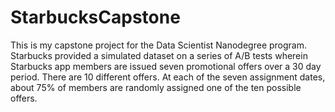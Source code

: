 # StarbucksCapstone

This is my capstone project for the Data Scientist Nanodegree program. Starbucks provided a simulated dataset on a series of A/B tests wherein Starbucks app members are issued seven promotional offers over a 30 day period. There are 10 different offers. At each of the seven assignment dates, about 75% of members are randomly assigned one of the ten possible offers.
